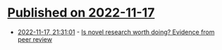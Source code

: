 # [Published on 2022-11-17](index.md)

* [2022-11-17, 21:31:01](https://news.ycombinator.com/item?id=33646042) - [Is novel research worth doing? Evidence from peer review](https://www.pnas.org/doi/10.1073/pnas.2118046119)
